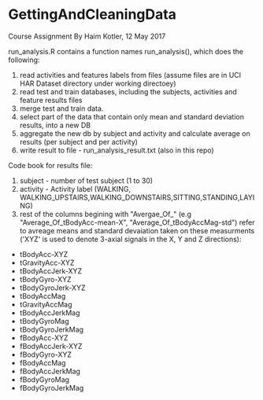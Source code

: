 # GettingAndCleaningData
Course Assignment By Haim Kotler, 12 May 2017

run_analysis.R contains a function names run_analysis(), which does the following:
1. read activities and features labels from files (assume files are in UCI HAR Dataset directory under working directoey)
2. read test and train databases, including the subjects, activities and feature results files
3. merge test and train data.
4. select part of the data that contain only mean and standard deviation results, into a new DB
5. aggregate the new db by subject and activity and calculate average on results (per subject and per activity)
6. write result to file - run_analysis_result.txt (also in this repo)

Code book for results file:
1. subject - number of test subject (1 to 30)
2. activity - Activity label (WALKING, WALKING_UPSTAIRS,WALKING_DOWNSTAIRS,SITTING,STANDING,LAYING)
3. rest of the columns begining with "Avergae_Of_" (e.g "Average_Of_tBodyAcc-mean-X", "Average_Of_tBodyAccMag-std") refer to avreage means and standard devaiation taken on these measurments ('XYZ' is used to denote 3-axial signals in the X, Y and Z directions):
- tBodyAcc-XYZ
- tGravityAcc-XYZ
- tBodyAccJerk-XYZ
- tBodyGyro-XYZ
- tBodyGyroJerk-XYZ
- tBodyAccMag
- tGravityAccMag
- tBodyAccJerkMag
- tBodyGyroMag
- tBodyGyroJerkMag
- fBodyAcc-XYZ
- fBodyAccJerk-XYZ
- fBodyGyro-XYZ
- fBodyAccMag
- fBodyAccJerkMag
- fBodyGyroMag
- fBodyGyroJerkMag

